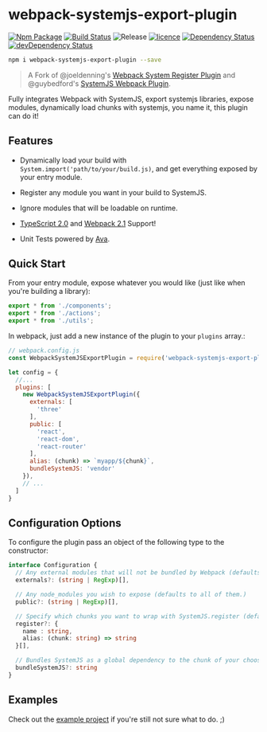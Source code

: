# webpack-systemjs-export-plugin

[![Npm Package][npm-img]][npm-url] [![Build Status][travis-img]][travis-url] ![Release][release-img] [![licence][license-img]][license-url] [![Dependency Status][david-img]][david-url] [![devDependency Status][david-dev-img]][david-dev-url]

```bash
npm i webpack-systemjs-export-plugin --save
```

> A Fork of @joeldenning's [Webpack System Register Plugin](https://www.npmjs.com/package/webpack-system-register) and @guybedford's [SystemJS Webpack Plugin](https://github.com/guybedford/systemjs-webpack-plugin).

Fully integrates Webpack with SystemJS, export systemjs libraries, expose modules, dynamically load chunks with systemjs, you name it, this plugin can do it!

## Features

- Dynamically load your build with `System.import('path/to/your/build.js)`, and get everything exposed by your entry module.

- Register any module you want in your build to SystemJS.

- Ignore modules that will be loadable on runtime.

- [TypeScript 2.0](https://blogs.msdn.microsoft.com/typescript/2016/07/11/announcing-typescript-2-0-beta/) and [Webpack 2.1](https://github.com/webpack/webpack) Support!

- Unit Tests powered by [Ava](https://github.com/avajs/ava).

## Quick Start

From your entry module, expose whatever you would like (just like when you're building a library):

```js
export * from './components';
export * from './actions';
export * from './utils';
```

In webpack, just add a new instance of the plugin to your `plugins` array.:

```js
// webpack.config.js
const WebpackSystemJSExportPlugin = require('webpack-systemjs-export-plugin');

let config = {
  //...
  plugins: [
    new WebpackSystemJSExportPlugin({
      externals: [
        'three'
      ],
      public: [
        'react',
        'react-dom',
        'react-router'
      ],
      alias: (chunk) => `myapp/${chunk}`,
      bundleSystemJS: 'vendor'
    }),
    // ...
  ]
}

```

## Configuration Options

To configure the plugin pass an object of the following type to the constructor:

```ts
interface Configuration {
  // Any external modules that will not be bundled by Webpack (defaults to none.)
  externals?: (string | RegExp)[],

  // Any node_modules you wish to expose (defaults to all of them.)
  public?: (string | RegExp)[],

  // Specify which chunks you want to wrap with SystemJS.register (defaults to none.)
  register?: {
    name : string,
    alias: (chunk: string) => string
  }[],

  // Bundles SystemJS as a global dependency to the chunk of your choosing. (defaults to none.)
  bundleSystemJS?: string
}
```

## Examples

Check out the [example project](/example) if you're still not sure what to do. ;)

[website-img]: docs/brand/cover.png
[website-url]: https://alain.xyz
[release-img]: https://img.shields.io/badge/release-2.1.0-4dbfcc.svg?style=flat-square
[license-img]: http://img.shields.io/:license-apache-blue.svg?style=flat-square
[license-url]: https://opensource.org/licenses/apache
[david-url]: https://david-dm.org/alaingalvan/webpack-systemjs-export-plugin
[david-img]: https://david-dm.org/alaingalvan/webpack-systemjs-export-plugin.svg?style=flat-square
[david-dev-url]: https://david-dm.org/alaingalvan/webpack-systemjs-export-plugin#info=devDependencies
[david-dev-img]: https://david-dm.org/alaingalvan/webpack-systemjs-export-plugin/dev-status.svg?style=flat-square
[travis-img]: https://api.travis-ci.org/alaingalvan/webpack-systemjs-export-plugin.svg?style=flat-square
[travis-url]:https://travis-ci.org/alaingalvan/webpack-systemjs-export-plugin
[npm-img]: https://img.shields.io/npm/v/webpack-systemjs-export-plugin.svg?style=flat-square
[npm-url]: http://npm.im/webpack-systemjs-export-plugin